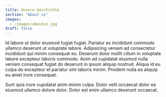 ```yaml
---
title: Unsere Geschichte
section: "About us"
images:
  - /images/aboutus.jpg
draft: false
---
```


Id labore ut dolor eiusmod fugiat fugiat. Pariatur ex incididunt commodo ullamco deserunt ut voluptate labore. Adipisicing veniam ad consectetur incididunt qui minim consequat eu. Deserunt dolor mollit cillum in voluptate labore excepteur laboris commodo. Anim ad cupidatat eiusmod nulla veniam consequat fugiat do deserunt in ipsum aliquip nostrud. Aliqua id eu culpa do excepteur et pariatur sint laboris minim. Proident nulla ea aliquip eu amet irure consequat.

Sunt quis irure cupidatat anim minim culpa. Dolor velit occaecat dolor ea eiusmod ullamco dolore dolor. Dolor est enim ullamco deserunt occaecat.
